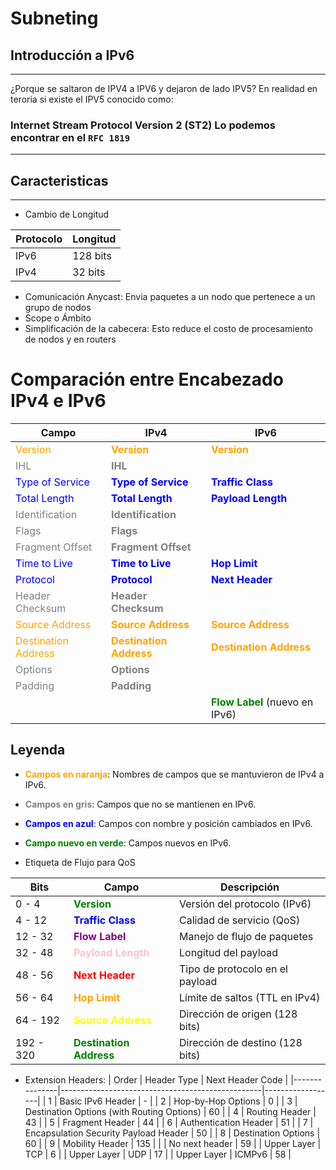 # Subneting

## Introducción a IPv6
---
¿Porque se saltaron de IPV4 a IPV6 y dejaron de lado IPV5?
En realidad en teroria si existe el IPV5 conocido como:

### Internet Stream Protocol Version 2 (ST2) Lo podemos encontrar en el ```RFC 1819```
---

## Caracteristicas
---

- Cambio de Longitud

| Protocolo | Longitud |
|-----------|----------|
| IPv6      | 128 bits |
| IPv4      | 32 bits  |


- Comunicación Anycast: Envia paquetes a un nodo que pertenece a un grupo de nodos
- Scope o Ámbito
- Simplificación de la cabecera: Esto reduce el costo de procesamiento de nodos y en routers

# Comparación entre Encabezado IPv4 e IPv6

| Campo         | IPv4                  | IPv6                |
|---------------|-----------------------|---------------------|
| <span style="color:orange">Version</span>       | <span style="color:orange">**Version**</span>            | <span style="color:orange">**Version**</span>         |
| <span style="color:gray">IHL</span>           | <span style="color:gray">**IHL**</span>                |                     |
| <span style="color:blue">Type of Service</span> | <span style="color:blue">**Type of Service**</span>    | <span style="color:blue">**Traffic Class**</span>   |
| <span style="color:blue">Total Length</span>  | <span style="color:blue">**Total Length**</span>       | <span style="color:blue">**Payload Length**</span>  |
| <span style="color:gray">Identification</span>| <span style="color:gray">**Identification**</span>     |                     |
| <span style="color:gray">Flags</span>         | <span style="color:gray">**Flags**</span>              |                     |
| <span style="color:gray">Fragment Offset</span> | <span style="color:gray">**Fragment Offset**</span>  |                     |
| <span style="color:blue">Time to Live</span>  | <span style="color:blue">**Time to Live**</span>       | <span style="color:blue">**Hop Limit**</span>       |
| <span style="color:blue">Protocol</span>      | <span style="color:blue">**Protocol**</span>           | <span style="color:blue">**Next Header**</span>     |
| <span style="color:gray">Header Checksum</span> | <span style="color:gray">**Header Checksum**</span>  |                     |
| <span style="color:orange">Source Address</span> | <span style="color:orange">**Source Address**</span>    | <span style="color:orange">**Source Address**</span>  |
| <span style="color:orange">Destination Address</span> | <span style="color:orange">**Destination Address**</span> | <span style="color:orange">**Destination Address**</span> |
| <span style="color:gray">Options</span>       | <span style="color:gray">**Options**</span>            |                     |
| <span style="color:gray">Padding</span>       | <span style="color:gray">**Padding**</span>            |                     |
|               |                       | <span style="color:green">**Flow Label**</span> (nuevo en IPv6) |

## Leyenda
- <span style="color:orange">**Campos en naranja**</span>: Nombres de campos que se mantuvieron de IPv4 a IPv6.
- <span style="color:gray">**Campos en gris**</span>: Campos que no se mantienen en IPv6.
- <span style="color:blue">**Campos en azul**</span>: Campos con nombre y posición cambiados en IPv6.
- <span style="color:green">**Campo nuevo en verde**</span>: Campos nuevos en IPv6.

- Etiqueta de Flujo para QoS

| Bits       | Campo           | Descripción                          |
|------------|-----------------|--------------------------------------|
| 0 - 4      | <span style="color: green;">**Version**</span>      | Versión del protocolo (IPv6)         |
| 4 - 12     | <span style="color: blue;">**Traffic Class**</span> | Calidad de servicio (QoS)            |
| 12 - 32    | <span style="color: purple;">**Flow Label**</span>   | Manejo de flujo de paquetes          |
| 32 - 48    | <span style="color: pink;">**Payload Length**</span> | Longitud del payload                 |
| 48 - 56    | <span style="color: red;">**Next Header**</span>     | Tipo de protocolo en el payload      |
| 56 - 64    | <span style="color: orange;">**Hop Limit**</span>    | Límite de saltos (TTL en IPv4)       |
| 64 - 192   | <span style="color: yellow;">**Source Address**</span>| Dirección de origen (128 bits)       |
| 192 - 320  | <span style="color: green;">**Destination Address**</span> | Dirección de destino (128 bits) |


- Extension Headers: 
| Order         | Header Type                                      | Next Header Code |
|---------------|--------------------------------------------------|------------------|
| 1             | Basic IPv6 Header                                | -                |
| 2             | Hop-by-Hop Options                               | 0                |
| 3             | Destination Options (with Routing Options)        | 60               |
| 4             | Routing Header                                   | 43               |
| 5             | Fragment Header                                  | 44               |
| 6             | Authentication Header                            | 51               |
| 7             | Encapsulation Security Payload Header            | 50               |
| 8             | Destination Options                              | 60               |
| 9             | Mobility Header                                  | 135              |
|               | No next header                                   | 59               |
| Upper Layer   | TCP                                              | 6                |
| Upper Layer   | UDP                                              | 17               |
| Upper Layer   | ICMPv6                                           | 58               |
